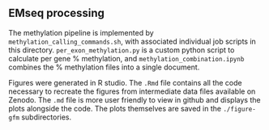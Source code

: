## EMseq processing 

The methylation pipeline is implemented by `methylation_calling_commands.sh`, with associated individual job scripts in this directory. `per_exon_methylation.py` is a custom python script to calculate per gene % methylation, and `methylation_combination.ipynb` combines the % methylation files into a single document. 

Figures were generated in R studio. The `.Rmd` file contains all the code necessary to recreate the figures from intermediate data files available on Zenodo. The `.md` file is more user friendly to view in github and displays the plots alongside the code. The plots themselves are saved in the `./figure-gfm` subdirectories.
